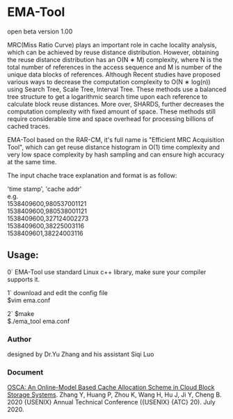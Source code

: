 # EMA-Tool
open beta version 1.00

MRC(Miss Ratio Curve) plays an important role in cache locality analysis, which can be achieved by reuse distance distribution. However, obtaining the reuse distance distribution has an O(N ∗ M) complexity, where N is the total number of references in the access sequence and M is number of the unique data blocks of references. Although Recent studies have proposed various ways to decrease the computation complexity to O(N ∗ log(n)) using Search Tree, Scale Tree, Interval Tree. These methods use a balanced tree structure to get a logarithmic search time upon each reference to calculate block reuse distances. More over, SHARDS, further decreases the computation complexity with fixed amount of space. These methods still require considerable time and space overhead for processing billions of cached traces.  

EMA-Tool based on the RAR-CM, it's full name is "Efficient MRC Acquisition Tool", which can get reuse distance histogram in O(1) time complexity and very low space complexity by hash sampling and can ensure high accuracy at the same time.  
  
The input chache trace explanation and format is as follow:

'time stamp', 'cache addr'  
e.g.  
1538409600,980537001121  
1538409600,980538001121  
1538409600,327124002273  
1538409600,38225003116  
1538409601,38224003116  

## Usage:
0` EMA-Tool use standard Linux c++ library, make sure your compiler supports it.  

1` download and edit the config file  
$vim ema.conf  


2` 
$make  
$./ema_tool ema.conf  

### Author 
designed by Dr.Yu Zhang and his assistant Siqi Luo

### Document
[OSCA: An Online-Model Based Cache Allocation Scheme in Cloud Block Storage Systems](https://www.usenix.org/conference/atc20/presentation/zhang-yu). Zhang Y, Huang P, Zhou K, Wang H, Hu J, Ji Y, Cheng B. 2020 {USENIX} Annual Technical Conference ({USENIX} {ATC} 20). July 2020.
